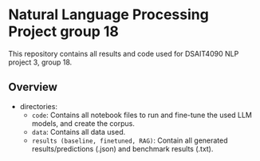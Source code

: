 # Natural Language Processing Project group 18
This repository contains all results and code used for DSAIT4090 NLP project 3, group 18.

## Overview
- directories:
    - `code`: Contains all notebook files to run and fine-tune the used LLM models, and create the corpus.
    - `data`: Contains all data used.
    - `results (baseline, finetuned, RAG)`: Contain all generated results/predictions (.json) and benchmark results (.txt).
